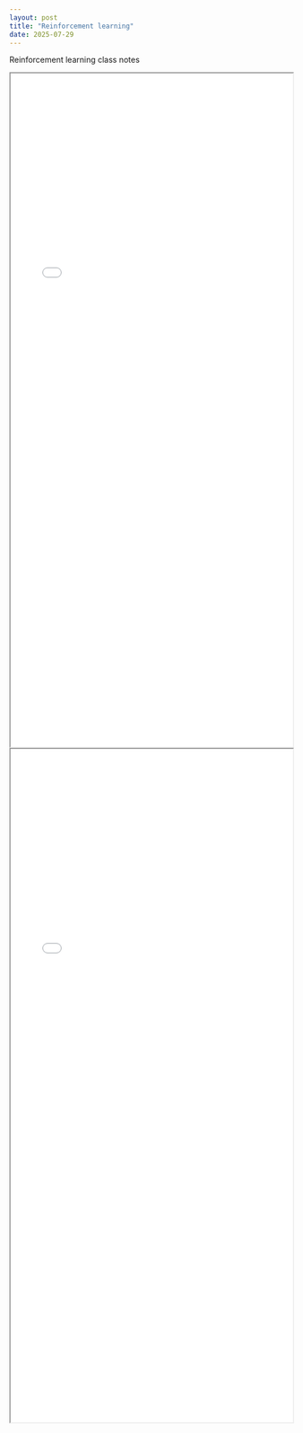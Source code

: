 ```yaml
---
layout: post
title: "Reinforcement learning"
date: 2025-07-29
---
```


Reinforcement learning class notes
<iframe src="{{ site.baseurl }}/assets/files/지능제어.pdf" width="100%" height="1200px"></iframe>

<iframe src="{{ site.baseurl }}/assets/files/지능제어(기말).pdf" width="100%" height="1200px"></iframe>